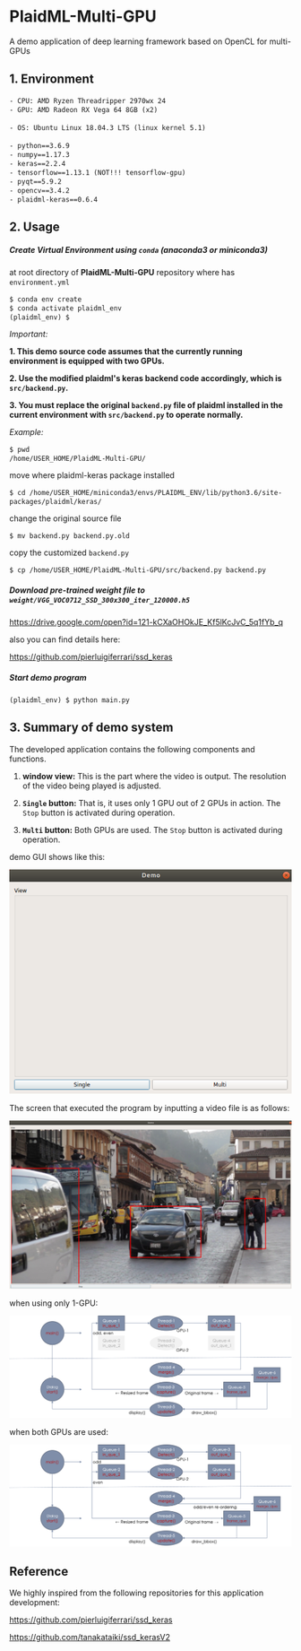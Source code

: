 # PlaidML-Multi-GPU
A demo application of deep learning framework based on OpenCL for multi-GPUs

## 1. Environment
    - CPU: AMD Ryzen Threadripper 2970wx 24
    - GPU: AMD Radeon RX Vega 64 8GB (x2)

    - OS: Ubuntu Linux 18.04.3 LTS (linux kernel 5.1)

    - python==3.6.9
    - numpy==1.17.3
    - keras==2.2.4
    - tensorflow==1.13.1 (NOT!!! tensorflow-gpu)
    - pyqt==5.9.2
    - opencv==3.4.2
    - plaidml-keras==0.6.4  



## 2. Usage

##### Create Virtual Environment using `conda` (anaconda3 or miniconda3)
at root directory of __PlaidML-Multi-GPU__ repository where has `environment.yml`
```
$ conda env create
$ conda activate plaidml_env
(plaidml_env) $
```

_Important:_

__1. This demo source code assumes that the currently running environment is equipped with two GPUs.__

__2. Use the modified plaidml's keras backend code accordingly, which is `src/backend.py`.__

__3. You must replace the original `backend.py` file of plaidml installed in the current environment with `src/backend.py` to operate normally.__  


_Example:_

```
$ pwd
/home/USER_HOME/PlaidML-Multi-GPU/
```

move where plaidml-keras package installed
```
$ cd /home/USER_HOME/miniconda3/envs/PLAIDML_ENV/lib/python3.6/site-packages/plaidml/keras/ 
```

change the original source file
```
$ mv backend.py backend.py.old
```

copy the customized `backend.py`
```
$ cp /home/USER_HOME/PlaidML-Multi-GPU/src/backend.py backend.py
```

##### Download pre-trained weight file to `weight/VGG_VOC0712_SSD_300x300_iter_120000.h5`
https://drive.google.com/open?id=121-kCXaOHOkJE_Kf5lKcJvC_5q1fYb_q

also you can find details here: 

https://github.com/pierluigiferrari/ssd_keras 

##### Start demo program
```
(plaidml_env) $ python main.py
```

## 3. Summary of demo system
The developed application contains the following components and functions.

1. __window view:__ This is the part where the video is output. The resolution of the video being played is adjusted.

2. __`Single` button:__ That is, it uses only 1 GPU out of 2 GPUs in action. The `Stop` button is activated during operation.

3. __`Multi` button:__ Both GPUs are used. The `Stop` button is activated during operation.

demo GUI shows like this:

![main](images/main.png)

The screen that executed the program by inputting a video file is as follows:

![example](images/example.png)

when using only 1-GPU:

![1-gpu](images/1-gpu.png)

when both GPUs are used:

![2-gpu](images/2-gpu.png)

## Reference
We highly inspired from the following repositories for this application development:

https://github.com/pierluigiferrari/ssd_keras

https://github.com/tanakataiki/ssd_kerasV2
